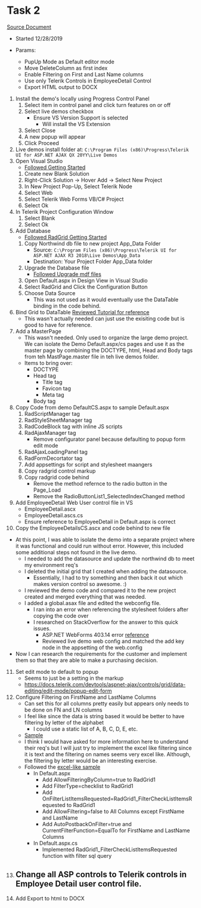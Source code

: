 # Task 2
[Source Document](./TSE-Task2.docx)
- Started 12/28/2019

- Params:
    * PupUp Mode as Default editor mode
    * Move DeleteColumn as first index
    * Enable Filtering on First and Last Name columns
    * Use only Telerik Controls in EmployeeDetail Control
    * Export HTML output to DOCX

1. Install the demo's locally using Progress Control Panel
    1. Select item in control panel and click turn features on or off
    2. Select live demos checkbox
        * Ensure VS Version Support is selected
            - Will install the VS Extension
    3. Select Close
    4. A new popup will appear 
    5. Click Proceed
2. Live demos install folder at: ```C:\Program Files (x86)\Progress\Telerik UI for ASP.NET AJAX QX 20YY\Live Demos```
3. Open Visual Studio 
    - [Followed Getting Started](https://docs.telerik.com/devtools/aspnet-ajax/getting-started/first-steps)
    1. Create new Blank Solution
    2. Right-Click Solution -> Hover Add -> Select New Project
    3. In New Project Pop-Up, Select Telerik Node
    4. Select Web
    5. Select Telerik Web Forms VB/C# Project
    6. Select Ok
4. In Telerik Project Configuration Window
    1. Select Blank
    2. Select Ok
5. Add Database
    - [Followed RadGrid Getting Started](https://docs.telerik.com/devtools/aspnet-ajax/controls/grid/getting-started/getting-started-with-radgrid-for-asp.net-ajax)
    1. Copy Northwind db file to new project App_Data Folder
        - Source: ```C:\Program Files (x86)\Progress\Telerik UI for ASP.NET AJAX R3 2018\Live Demos\App_Data```
        - Destination: Your Project Folder App_Data folder
    2. Upgrade the Database file
        - [Followed Upgrade mdf files](https://docs.microsoft.com/en-us/visualstudio/data-tools/upgrade-dot-mdf-files?view=vs-2017)
    2. Open Default.aspx in Design View in Visual Studio
    3. Select RadGrid and Click the Configuration Button
    4. Choose Data Source
        - This was not used as it would eventually use the DataTable binding in the code behind.
6. Bind Grid to DataTable [Reviewed Tutorial for reference](https://docs.telerik.com/devtools/aspnet-ajax/controls/grid/data-binding/understanding-data-binding/server-side-binding/various-data-sources/binding-to-datatable-or-dataset)
    - This wasn't actually needed can just use the exisiting code but is good to have for reference.
7. Add a MasterPage 
    - This wasn't needed. Only used to organize the large demo project. We can isolate the Demo Default.aspx/cs pages and use it as the master page by combining the DOCTYPE, html, Head and Body tags from teh MastPage.master file in teh live demos folder.
    - Items to bring over:
        - DOCTYPE
        - Head tag
            - Title tag
            - Favicon tag
            - Meta tag
        - Body tag
8. Copy Code from demo DefaultCS.aspx to sample Default.aspx
    1.  RadScriptManager tag
    2.  RadStyleSheetManager tag
    3.  RadCodeBlock tag with inline JS scripts
    4.  RadAjaxManager tag
        - Remove configurator panel because defaulting to popup form edit mode
    5. RadAjaxLoadingPanel tag
    6. RadFormDecortator tag
    7. Add appsettings for script and stylesheet maangers
    8. Copy radgrid control markup
    9. Copy radgrid code behind
        - Remove the method refernce to the radio button in the Page_Load
        - Remove the RadioButtonList1_SelectedIndexChanged method
9. Add EmployeeDetail Web User control file in VS
    - EmployeeDetail.ascx
    - EmployeeDetail.ascs.cs
    - Ensure reference to EmployeeDetail in Default.aspx is correct
10. Copy the EmployeeDetailsCS.ascx and code behind to new file
* At this point, I was able to isolate the demo into a separate project where it was functional and could run without error. However, this included some additional steps not found in the live demo.
    - I needed to add the datasource and update the northwind db to meet my environment req's
    - I deleted the initial grid that I created when adding the datasource.
        - Essentially, I had to try something and then back it out which makes version control so awesome. :)    
    - I reviewed the demo code and compared it to the new project created and merged everything that was needed.
    - I added a global.asax file and edited the webconfig file.
        - I ran into an error when referencing the stylesheet folders after copying the code over
        - I researched on StackOverflow for the answer to this quick issues.
            -   ASP.NET WebForms 403.14 error [reference](https://stackoverflow.com/questions/7880852/http-error-403-14-forbidden-error-when-accessing-website)
            -   Reviewed live demo web config and matched the add key node in the appsetting of the web.config
* Now I can research the requirements for the customer and implement them so that they are able to make a purchasing decision.
11. Set edit mode to default to popup
    - Seems to just be a setting in the markup
    - https://docs.telerik.com/devtools/aspnet-ajax/controls/grid/data-editing/edit-mode/popup-edit-form
12. Configure Filtering on FirstName and LastName Columns
    - Can set this for all columns pretty easily but appears only needs to be done on FN and LN columns
    - I feel like since the data is string based it would be better to have filtering by letter of the alphabet
        - I could use a static list of A, B, C, D, E, etc.
    - [Sample](https://demos.telerik.com/aspnet-ajax/grid/examples/functionality/filtering/filter-templates/defaultcs.aspx)
    - I think I would have asked for more information here to understand their req's but I will just try to implement the excel like filtering since it is text and the filtering on names seems very excel like. Although, the filtering by letter would be an interesting exercise.
    - Followed the [excel-like sample](https://demos.telerik.com/aspnet-ajax/grid/examples/functionality/filtering/excel-like-filtering/defaultcs.aspx)
        - In Default.aspx
            - Add AllowFilteringByColumn=true to RadGrid1
            - Add FilterType=checklist to RadGrid1
            - Add OnFilterListItemsRequested=RadGrid1_FilterCheckListItemsRequested to RadGrid1
            - Add AllowFiltering=false to All Columns except FirstName and LastName
            - Add AutoPostbackOnFilter=true and CurrentFilterFunction=EqualTo for FirstName and LastName Columns
        - In Default.aspx.cs
            - Implemented RadGrid1_FilterCheckListItemsRequested function with filter sql query
13. Change all ASP controls to Telerik controls in Employee Detail user control file.
    - 
14. Add Export to html to DOCX
